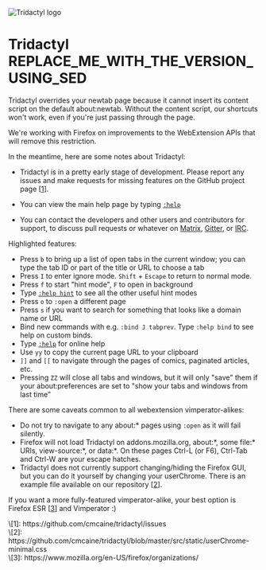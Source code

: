 ![Tridactyl logo](logo/Tridactyl_100px.png)

# Tridactyl REPLACE_ME_WITH_THE_VERSION_USING_SED

Tridactyl overrides your newtab page because it cannot insert its content script
on the default about:newtab. Without the content script, our shortcuts won't
work, even if you're just passing through the page.

We're working with Firefox on improvements to the WebExtension APIs that will
remove this restriction.

In the meantime, here are some notes about Tridactyl:

* Tridactyl is in a pretty early stage of development. Please report any issues
  and make requests for missing features on the GitHub project page [[1]].

* You can view the main help page by typing [`:help`][help]

* You can contact the developers and other users and contributors for support,
  to discuss pull requests or whatever on [Matrix][matrix-link],
  [Gitter][gitter-link], or [IRC][freenode-link].

Highlighted features:

* Press `b` to bring up a list of open tabs in the current window; you can type
  the tab ID or part of the title or URL to choose a tab
* Press `I` to enter ignore mode. `Shift` + `Escape` to return to normal mode.
* Press `f` to start "hint mode", `F` to open in background
* Type [`:help hint`][help-hint] to see all the other useful hint modes
* Press `o` to `:open` a different page
* Press `s` if you want to search for something that looks like a domain name or
  URL
* Bind new commands with e.g. `:bind J tabprev`. Type `:help bind` to see help
  on custom binds.
* Type [`:help`][help] for online help
* Use `yy` to copy the current page URL to your clipboard
* `]]` and `[[` to navigate through the pages of comics, paginated articles,
  etc.
* Pressing `ZZ` will close all tabs and windows, but it will only "save" them if
  your about:preferences are set to "show your tabs and windows from last time"

There are some caveats common to all webextension vimperator-alikes:

* Do not try to navigate to any about:\* pages using `:open` as it will fail
  silently.
* Firefox will not load Tridactyl on addons.mozilla.org, about:\*, some file:\*
  URIs, view-source:\*, or data:\*. On these pages Ctrl-L (or F6), Ctrl-Tab and
  Ctrl-W are your escape hatches.
* Tridactyl does not currently support changing/hiding the Firefox GUI, but you
  can do it yourself by changing your userChrome. There is an example file
  available on our repository [[2]].

If you want a more fully-featured vimperator-alike, your best option is Firefox
ESR [[3]] and Vimperator :)

[1]: https://github.com/cmcaine/tridactyl/issues
[2]: https://github.com/cmcaine/tridactyl/blob/master/src/static/userChrome-minimal.css
[3]: https://www.mozilla.org/en-US/firefox/organizations/

<div class="align-left">
\[1]: https://github.com/cmcaine/tridactyl/issues<br />
\[2]: https://github.com/cmcaine/tridactyl/blob/master/src/static/userChrome-minimal.css<br />
\[3]: https://www.mozilla.org/en-US/firefox/organizations/<br />
</div>

[help]: /static/docs/modules/_excmds_.html
[help-hint]: /static/docs/modules/_excmds_.html#hint
[gitter-badge]: /static/badges/gitter-badge.svg
[gitter-link]: https://gitter.im/tridactyl/Lobby
[freenode-badge]: /static/badges/freenode-badge.svg
[freenode-link]: ircs://chat.freenode.net/tridactyl
[matrix-badge]: https://matrix.to/img/matrix-badge.svg
[matrix-link]: https://riot.im/app/#/room/#tridactyl:matrix.org
